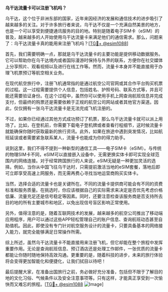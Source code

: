 **乌干达流量卡可以注册飞机吗？**

乌干达，这个位于非洲东部的国家，近年来因经济的发展和通信技术的进步吸引了越来越多的关注。对于许多旅行者来说，乌干达不仅是一个充满自然美景的地方，也是一个可以享受到便捷通讯服务的目的地。特别是随着电子SIM卡（eSIM）的普及，越来越多的人开始使用乌干达流量卡来满足他们的通信需求。那么，问题来了：乌干达流量卡真的能用来注册飞机吗？[[TG💪+ @esim1088](https://t.me/s/esim1088)]

首先，我们需要明确一点，那就是乌干达流量卡的主要功能是提供移动数据服务。它可以帮助你在乌干达境内或者国际漫游时保持与外界的联系，方便你在社交媒体上分享照片、观看视频以及进行在线工作等。然而，流量卡本身并不能直接用于办理飞机票预订等航空相关业务。

在现代航空旅行中，注册飞机通常指的是通过航空公司官网或其合作平台购买机票的过程。这一过程需要提供个人信息，包括姓名、护照号码、联系方式等，并且可能还需要验证身份。在这个过程中，虽然你可以使用手机上网查询航班信息并完成支付，但最终的购票还是需要依赖于正规的航空公司网站或者其他官方渠道。因此，仅仅拥有一张乌干达流量卡是无法完成飞机注册的。

不过，如果你已经通过其他方式成功预订了机票，那么乌干达流量卡就可以派上用场了。比如，在登机前，你需要下载电子登机牌或者查看行程细节，这时候流量卡就能确保你随时获取最新的旅行资讯。此外，如果在旅途中遇到突发情况，比如航班延误或者需要紧急联系某人，流量卡也能成为你的得力助手。

说到这里，我们不得不提到一种新型的通信工具——电子SIM卡（eSIM）。与传统的物理SIM卡不同，eSIM可以直接嵌入设备中，无需更换实体卡即可实现全球范围内的网络连接。对于经常跨国旅行的人来说，eSIM无疑是一种更加灵活的选择。例如，当你从中国飞往乌干达时，只需提前激活当地的eSIM套餐，落地后即可立即享受高速上网服务，而无需再费心寻找当地运营商购买实体卡。

当然，选择合适的流量卡也是关键所在。不同的流量卡提供商可能会有不同的资费标准和服务质量。在挑选时，你应该根据自己的实际需求来决定是否优先考虑价格低廉、流量充足还是信号稳定等因素。同时，还要注意检查该服务商是否支持所去目的地的所有主要城市和地区，以免出现信号盲区影响正常使用。

另外，值得注意的是，随着互联网技术的发展，越来越多的航空公司推出了移动端应用程序，用户可以通过这些APP轻松管理自己的账户信息、查询航班动态甚至自助值机。因此，即使没有专门针对航空服务设计的流量卡，只要具备基本的网络接入能力，就完全能够满足日常操作所需。

综上所述，虽然乌干达流量卡不能直接用来注册飞机，但它却能在整个旅程中发挥重要作用。无论是查询航班信息、预订酒店还是处理工作邮件，一张优质的流量卡都能让你随时随地保持高效沟通。更重要的是，随着科技的进步，未来的旅行体验将会变得更加智能化和便捷化，让我们拭目以待吧！

最后提醒大家，在准备出国旅行之前，务必做好充分准备，包括但不限于了解目的地的文化习俗、气候条件以及安全注意事项等。只有这样，才能真正享受到一次愉快而又难忘的旅程。[[TG💪+ @esim1088](https://t.me/s/esim1088) ![Image](https://i.postimg.cc/4NQfJmqS/Snipaste-2025-05-13-00-14-12.png)]